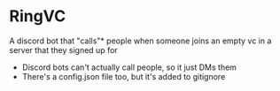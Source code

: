 # RingVC
A discord bot that "calls"* people when someone joins an empty vc in a server that they signed up for
* Discord bots can't actually call people, so it just DMs them
* There's a config.json file too, but it's added to gitignore
